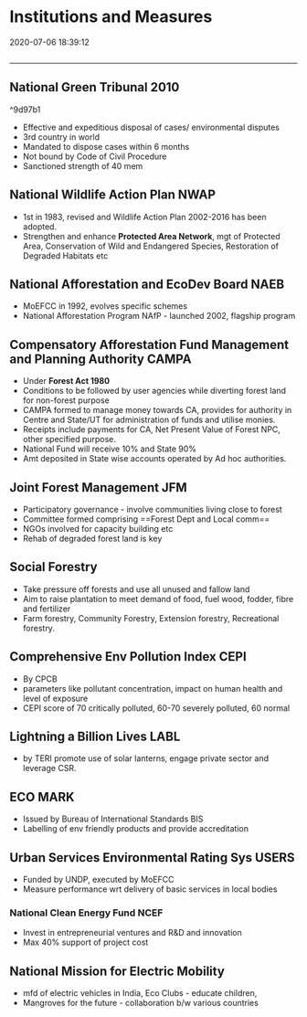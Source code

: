 # Institutions and Measures

2020-07-06 18:39:12

```toc
```

---

## National Green Tribunal 2010

^9d97b1

- Effective and expeditious disposal of cases/ environmental disputes
- 3rd country in world
- Mandated to dispose cases within 6 months
- Not bound by Code of Civil Procedure
- Sanctioned strength of 40 mem

## National Wildlife Action Plan NWAP

- 1st in 1983, revised and Wildlife Action Plan 2002-2016 has been adopted.
- Strengthen and enhance **Protected Area Network**, mgt of Protected Area, Conservation of Wild and Endangered Species, Restoration of Degraded Habitats etc <!--SR:!2021-09-10,1,230!2021-09-12,3,250-->

## National Afforestation and EcoDev Board NAEB

- MoEFCC in 1992, evolves specific schemes
- National Afforestation Program NAfP - launched 2002, flagship program

## Compensatory Afforestation Fund Management and Planning Authority CAMPA

- Under **Forest Act 1980**
- Conditions to be followed by user agencies while diverting forest land for non-forest purpose
- CAMPA formed to manage money towards CA, provides for authority in Centre and State/UT for administration of funds and utilise monies.
- Receipts include payments for CA, Net Present Value of Forest NPC, other specified purpose.
- National Fund will receive 10% and State 90%
- Amt deposited in State wise accounts operated by Ad hoc authorities.

## Joint Forest Management JFM

- Participatory governance - involve communities living close to forest
- Committee formed comprising ==Forest Dept and Local comm==
- NGOs involved for capacity building etc
- Rehab of degraded forest land is key

## **Social Forestry**

- Take pressure off forests and use all unused and fallow land
- Aim to raise plantation to meet demand of food, fuel wood, fodder, fibre and fertilizer
- Farm forestry, Community Forestry, Extension forestry, Recreational forestry.

## Comprehensive Env Pollution Index CEPI

- By CPCB
- parameters like pollutant concentration, impact on human health and level of exposure
- CEPI score of 70 critically polluted, 60-70 severely polluted, 60 normal

## Lightning a Billion Lives LABL

- by TERI promote use of solar lanterns, engage private sector and leverage CSR.

## ECO MARK

- Issued by Bureau of International Standards BIS
- Labelling of env friendly products and provide accreditation

## Urban Services Environmental Rating Sys USERS

- Funded by UNDP, executed by MoEFCC
- Measure performance wrt delivery of basic services in local bodies

### National Clean Energy Fund NCEF

- Invest in entrepreneurial ventures and R&D and innovation
- Max 40% support of project cost

## National Mission for Electric Mobility

- mfd of electric vehicles in India, Eco Clubs - educate children,
- Mangroves for the future - collaboration b/w various countries
